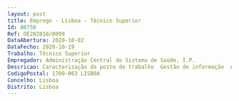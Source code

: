 ```yaml
--- 
layout: post
title: Emprego - Lisboa - Técnico Superior
Id: 80750
Ref: OE202010/0099
DataAbertura: 2020-10-02
DataFecho: 2020-10-19
Trabalho: Técnico Superior
Empregador: Administração Central do Sistema de Saúde, I.P.
Descricao: Caracterização do posto de trabalho  Gestão de informação  Análise de dados e produção de informação para apoio à tomada de decisão  Acompanhamento de projetos de melhoria da qualidade da informação e business intelligence.Perfil de competências  Capacidade de trabalho, organização e planeamento, personalidade proactiva, espírito de iniciativa, utilização avançada do Excel, construção e exploração de bases dados e dashboards.
CodigoPostal: 1700-063 LISBOA
Concelho: Lisboa
Distrito: Lisboa
--- 
```

